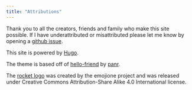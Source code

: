 ```yaml
---
title: "Attributions"
---
```


Thank you to all the creators, friends and family who make this site possible. If I have underattributed or misattributed please let me know by opening a [github issue](https://github.com/nateinaction/n8.gay/issues).

This site is powered by [Hugo](https://gohugo.io).

The theme is based off of [hello-friend](https://github.com/panr/hugo-theme-hello-friend) by [panr](https://twitter.com/panr).

The [rocket logo](https://commons.m.wikimedia.org/wiki/File:Emojione_1F680.svg) was created by the emojione project and was released under Creative Commons Attribution-Share Alike 4.0 International license.
